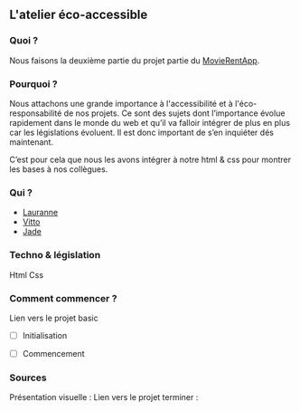 ## L'atelier éco-accessible

### Quoi ?
Nous faisons la deuxième partie du projet partie du [MovieRentApp]().

### Pourquoi ?
Nous attachons une grande importance à l'accessibilité et à l'éco-responsabilité de nos projets.
Ce sont des sujets dont l’importance évolue rapidement dans le monde du web et qu’il va falloir intégrer de plus en plus car les législations évoluent. Il est donc important de s’en inquiéter dés maintenant.

C’est pour cela que nous les avons intégrer à notre html & css pour montrer les bases à nos collègues.


### Qui ?
- [Lauranne](https://github.com/l4ur4nn3)
- [Vitto](https://github.com/Vittoria-P)
- [Jade](https://github.com/TreshMiralissa)

### Techno & législation
Html
Css

### Comment commencer ?
Lien vers le projet basic
- [ ]  Initialisation
- [ ]  Commencement


### Sources
Présentation visuelle :
Lien vers le projet terminer :

